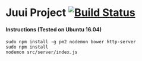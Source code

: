 # Juui Project [![Build Status](https://travis-ci.org/juui/juui.org.svg?branch=master)](https://travis-ci.org/juui/juui.org)

#### Instructions (Tested on Ubuntu 16.04)

```
sudo npm install -g pm2 nodemon bower http-server
sudo npm install
nodemon src/server/index.js
```
